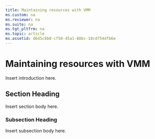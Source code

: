 ```yaml
---
title: Maintaining resources with VMM
ms.custom: na
ms.reviewer: na
ms.suite: na
ms.tgt_pltfrm: na
ms.topic: article
ms.assetid: d645c8b8-cf58-45a1-88bc-18cd754dfb6e
---
```

# Maintaining resources with VMM
Insert introduction here.

## Section Heading
Insert section body here.

### Subsection Heading
Insert subsection body here.

